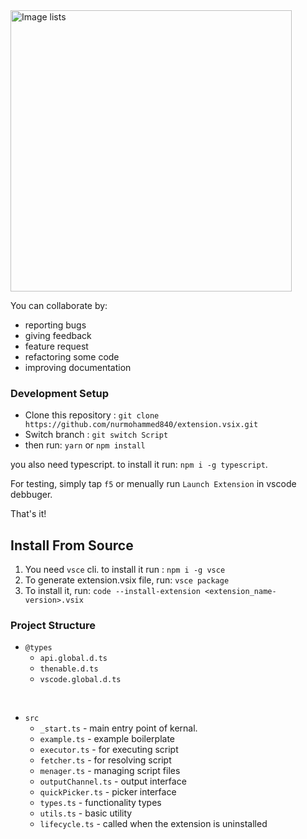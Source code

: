 <img src="https://miro.medium.com/max/6400/1*xe9kgx33a2DHVV3tCjFp2Q.jpeg" alt="Image lists" width="450"/>

You can collaborate by:
- reporting bugs
- giving feedback
- feature request
- refactoring some code 
- improving documentation


### Development Setup

* Clone this repository : `git clone https://github.com/nurmohammed840/extension.vsix.git`
* Switch branch : `git switch Script`
* then run: `yarn` or `npm install`

you also need typescript. to install it run: `npm i -g typescript`.

For testing, simply tap `f5` or menually run `Launch Extension` in vscode debbuger.

That's it!

## Install From Source

1. You need `vsce` cli. to install it run : `npm i -g vsce`
2. To generate extension.vsix file, run: `vsce package`
3. To install it, run: `code --install-extension <extension_name-version>.vsix`

### Project Structure 

- `@types`
    - `api.global.d.ts`
    - `thenable.d.ts`
    - `vscode.global.d.ts`
<br>

- `src`
    - `_start.ts` - main entry point of kernal.
    - `example.ts` - example boilerplate
    - `executor.ts` - for executing script
    - `fetcher.ts` - for resolving script  
    - `menager.ts` - managing script files
    - `outputChannel.ts` - output interface
    - `quickPicker.ts` - picker interface
    - `types.ts` - functionality types
    - `utils.ts` - basic utility
    - `lifecycle.ts` - called when the extension is uninstalled

